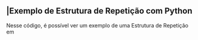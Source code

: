  ## |Exemplo de Estrutura de Repetição com Python 

   Nesse código, é possível ver um exemplo de uma Estrutura de Repetição em
 
